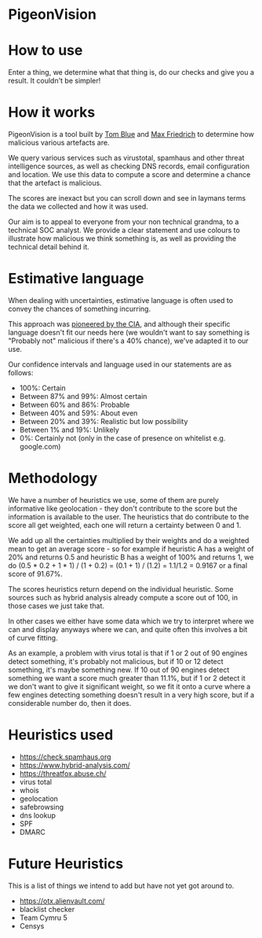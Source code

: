 # PigeonVision

# How to use

Enter a thing, we determine what that thing is, do our checks and give you a result. It couldn't be simpler!

# How it works

PigeonVision is a tool built by [Tom Blue](https://blog.tom-blue.co) and [Max Friedrich](https://m4x.uk) to determine how malicious various artefacts are.

We query various services such as virustotal, spamhaus and other threat intelligence sources, as well as checking DNS records, email configuration and location. We use this data to compute a score and determine a chance that the artefact is malicious.

The scores are inexact but you can scroll down and see in laymans terms the data we collected and how it was used.

Our aim is to appeal to everyone from your non technical grandma, to a technical SOC analyst. We provide a clear statement and use colours to illustrate how malicious we think something is, as well as providing the technical detail behind it.

# Estimative language

When dealing with uncertainties, estimative language is often used to convey the chances of something incurring.

This approach was [pioneered by the CIA](https://www.cia.gov/resources/csi/static/Words-of-Estimative-Probability.pdf), and although their specific language doesn't fit our needs here (we wouldn't want to say something is "Probably not" malicious if there's a 40% chance), we've adapted it to our use.

Our confidence intervals and language used in our statements are as follows:

- 100%: Certain
- Between 87% and 99%: Almost certain
- Between 60% and 86%: Probable
- Between 40% and 59%: About even
- Between 20% and 39%: Realistic but low possibility
- Between 1% and 19%: Unlikely
- 0%: Certainly not (only in the case of presence on whitelist e.g. google.com)

# Methodology

We have a number of heuristics we use, some of them are purely informative like geolocation - they don't contribute to the score but the information is available to the user. The heuristics that do contribute to the score all get weighted, each one will return a certainty between 0 and 1. 

We add up all the certainties multiplied by their weights and do a weighted mean to get an average score - so for example if heuristic A has a weight of 20% and returns 0.5 and heuristic B has a weight of 100% and returns 1, we do (0.5 \* 0.2 + 1 \* 1) / (1 + 0.2) = (0.1 + 1) / (1.2) = 1.1/1.2 = 0.9167 or a final score of 91.67%.

The scores heuristics return depend on the individual heuristic. Some sources such as hybrid analysis already compute a score out of 100, in those cases we just take that. 

In other cases we either have some data which we try to interpret where we can and display anyways where we can, and quite often this involves a bit of curve fitting. 

As an example, a problem with virus total is that if 1 or 2 out of 90 engines detect something, it's probably not malicious, but if 10 or 12 detect something, it's maybe something new. If 10 out of 90 engines detect something we want a score much greater than 11.1%, but if 1 or 2 detect it we don't want to give it significant weight, so we fit it onto a curve where a few engines detecting something doesn't result in a very high score, but if a considerable number do, then it does.

# Heuristics used

- https://check.spamhaus.org 
- https://www.hybrid-analysis.com/ 
- https://threatfox.abuse.ch/ 
- virus total 
- whois 
- geolocation 
- safebrowsing 
- dns lookup 
- SPF 
- DMARC 

# Future Heuristics

This is a list of things we intend to add but have not yet got around to.

- https://otx.alienvault.com/ 
- blacklist checker 
- Team Cymru 5
- Censys 
